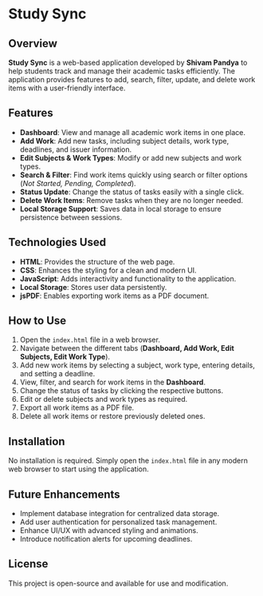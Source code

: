 # Study Sync

## Overview

**Study Sync** is a web-based application developed by **Shivam Pandya** to help students track and manage their academic tasks efficiently. The application provides features to add, search, filter, update, and delete work items with a user-friendly interface.

## Features

- **Dashboard**: View and manage all academic work items in one place.
- **Add Work**: Add new tasks, including subject details, work type, deadlines, and issuer information.
- **Edit Subjects & Work Types**: Modify or add new subjects and work types.
- **Search & Filter**: Find work items quickly using search or filter options (*Not Started, Pending, Completed*).
- **Status Update**: Change the status of tasks easily with a single click.
- **Delete Work Items**: Remove tasks when they are no longer needed.
- **Local Storage Support**: Saves data in local storage to ensure persistence between sessions.

## Technologies Used

- **HTML**: Provides the structure of the web page.
- **CSS**: Enhances the styling for a clean and modern UI.
- **JavaScript**: Adds interactivity and functionality to the application.
- **Local Storage**: Stores user data persistently.
- **jsPDF**: Enables exporting work items as a PDF document.

## How to Use

1. Open the `index.html` file in a web browser.
2. Navigate between the different tabs (**Dashboard, Add Work, Edit Subjects, Edit Work Type**).
3. Add new work items by selecting a subject, work type, entering details, and setting a deadline.
4. View, filter, and search for work items in the **Dashboard**.
5. Change the status of tasks by clicking the respective buttons.
6. Edit or delete subjects and work types as required.
7. Export all work items as a PDF file.
8. Delete all work items or restore previously deleted ones.

## Installation

No installation is required. Simply open the `index.html` file in any modern web browser to start using the application.

## Future Enhancements

- Implement database integration for centralized data storage.
- Add user authentication for personalized task management.
- Enhance UI/UX with advanced styling and animations.
- Introduce notification alerts for upcoming deadlines.

## License

This project is open-source and available for use and modification.
